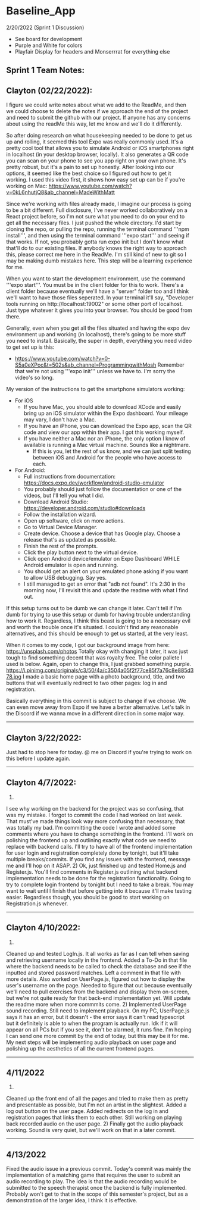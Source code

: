 # Baseline_App

2/20/2022 (Sprint 1 Discussion)
* See board for development
* Purple and White for colors
* Playfair Display for headers and Monserrrat for everything else

Sprint 1 Team Notes: 
---
Clayton (02/22/2022): 
---
I figure we could write notes about what we add to the ReadMe, and then we could choose to delete the notes
if we approach the end of the project and need to submit the github with our project. If anyone has any concerns 
about using the readMe this way, let me know and we'll do it differently. 

So after doing research on what housekeeping needed to be done to get us up and rolling, it seemed this tool
Expo was really commonly used. It's a pretty cool tool that allows you to simulate Android or iOS smartphones 
right in localhost (in your desktop browser, locally). It also generates a QR code you can scan on your phone
to see you app right on your own phone. It's pretty robust, but it's a pain to set up honestly. After looking into
our options, it seemed like the best choice so I figured out how to get it working. 
I used this video first, it shows how easy set up can be if you're working on Mac:
https://www.youtube.com/watch?v=0kL6nhutjQ8&ab_channel=MadeWithMatt

Since we're working with files already made, I imagine our process is going to be a bit different. 
Full disclosure, I've never worked collaboratively on a React project before, so I'm not sure what you need to do on your end to get all the necessary files.
I just pushed the whole directory.
I'd start by cloning the repo, or pulling the repo, running the terminal command '''npm install''', and then using the terminal command
'''expo start''' and seeing if that works. If not, you probably gotta run expo init but I don't know what that'll
do to our existing files. If anybody knows the right way to approach this, please correct me here in the ReadMe. 
I'm still kind of new to git so I may be making dumb mistakes here. This step will be a learning experience for me. 

When you want to start the development environment, use the command '''expo start'''. You must be in the client folder for this to work. 
There's a client folder because eventually we'll have a "server" folder too and I think we'll want to have those files seperated. 
In your terminal it'll say, "Developer tools running on http://localhost:19002" or some other port of localhost. Just type whatever it gives
you into your browser. You should be good from there. 

Generally, even when you get all the files situated and having the expo dev environment up and working (in localhost), there's going to be more stuff you 
need to install. 
Basically, the super in depth, everything you need video to get set up is this: 
- https://www.youtube.com/watch?v=0-S5a0eXPoc&t=502s&ab_channel=ProgrammingwithMosh
Remember that we're not using '''expo init''' unless we have to. I'm sorry the video's so long. 

My version of the instructions to get the smartphone simulators working: 
- For iOS
    - If you have Mac, you should able to download XCode and easily bring up an iOS simulator within the Expo dashboard.
    Your mileage may vary, I don't have a Mac. 
    - If you have an iPhone, you can download the Expo app, scan the QR code and view our app within their app. I got this working myself.
    - If you have neither a Mac nor an iPhone, the only option I know of available is running a Mac virtual machine. Sounds like a nightmare. 
        - If this is you, let the rest of us know, and we can just split testing between iOS and Android for the people who have access to each. 
- For Android: 
    - Full instructions from documentation: https://docs.expo.dev/workflow/android-studio-emulator
    - You probably should just follow the documentation or one of the videos, but I'll tell you what I did. 
    - Download Android Studio: https://developer.android.com/studio#downloads
    - Follow the installation wizard. 
    - Open up software, click on more actions. 
    - Go to Virtual Device Manager. 
    - Create device. Choose a device that has Google play. Choose a release that's as updated as possible. 
    - Finish the rest of the prompts. 
    - Click the play button next to the virtual device. 
    - Click open Android device/emulator on Expo Dashboard WHILE Android emulator is open and running. 
    - You should get an alert on your emulated phone asking if you want to allow USB debugging. Say yes. 
    - I still managed to get an error that "adb not found". It's 2:30 in the morning now, I'll revisit this and update the readme with what 
    I find out. 

If this setup turns out to be dumb we can change it later. Can't tell if I'm dumb for trying to use this setup
or dumb for having trouble understanding how to work it. Regardless, I think this beast is going to be a necessary evil
and worth the trouble once it's situated. I couldn't find any reasonable alternatives, and this should be enough to get us started, 
at the very least.

When it comes to my code, I got our background image from here: 
https://unsplash.com/photos
Totally okay with changing it later, it was just tough to find something decent that was royalty free. 
The color pallete I used is below. Again, open to change this, I just grabbed something purple.
https://i.pinimg.com/originals/c3/50/4a/c3504a05f2f77ce85f7a76c8e885d378.jpg
I made a basic home page with a photo background, title, and two buttons that will eventually redirect to two other pages: log in and registration. 

Basically everything in this commit is subject to change if we choose. We can even move away from Expo if we have a better alternative. Let's talk in
the Discord if we wanna move in a different direction in some major way. 

------------------
Clayton 3/22/2022:
------------------

Just had to stop here for today. @ me on Discord if you're trying to work on this before I update again. 

------------------
Clayton 4/7/2022:
------------------

1)
I see why working on the backend for the project was so confusing, that was my mistake. I forgot to commit the code I had worked on last week. 
That must've made things look way more confusing than necessary, that was totally my bad. I'm committing the code I wrote and added some 
comments where you have to change something in the frontend. I'll work on polishing the frontend up and outlining exactly what code we need to replace with 
backend calls. I'll try to have all of the frontend implementation for user login and registration completely done by tonight, but it'll take multiple 
breaks/commits. If you find any issues with the frontend, message me and I'll hop on it ASAP. 
2)
Ok, just finished up and tested Home.js and Register.js. You'll find comments in Register.js outlining what backend implementation needs to be done for 
the registration functionality. Going to try to complete login frontend by tonight but I need to take a break. You may want to wait until I finish that
before getting into it because it'll make testing easier. Regardless though, you should be good to start working on Registration.js whenever. 

-----------------
Clayton 4/10/2022: 
-----------------

1)
Cleaned up and tested LogIn.js. It all works as far as I can tell when saving and retrieving username locally in the frontend. Added a To-Do in that file 
where the backend needs to be called to check the database and see if the inputted and stored password matches. Left a comment in that file with more details.
Also worked on UserPage.js, figured out how to display the user's username on the page. Needed to figure that out because eventually we'll need to pull 
exercises from the backend and display them on-screen, but we're not quite ready for that back-end implementation yet. Will update the readme more when more 
commmits come. 
2) 
Implemented UserPage sound recording. Still need to implement playback. On my PC, UserPage.js says it has an error, but it doesn't - the error says it 
can't read typescript but it definitely is able to when the program is actually run. Idk if it will appear on all PCs but if you see it, don't be alarmed,
it runs fine. I'm hoping I can send one more commit by the end of today, but this may be it for me. My next steps will be implementing audio playback on 
user page and polishing up the aesthetics of all the current frontend pages. 

------------------
4/11/2022
------------------

1)
Cleaned up the front end of all the pages and tried to make them as pretty and presentable as possible, but I'm not an artist in the slightest. 
Added a log out button on the user page. Added redirects on the log in and registration pages that links them to each other. 
Still working on playing back recorded audio on the user page. 
2) 
Finally got the audio playback working. Sound is very quiet, but we'll work on that in a later commit. 

------------------
4/13/2022
------------------

Fixed the audio issue in a previous commit. Today's commit was mainly the implementation of a matching game that requires
the user to submit an audio recording to play. The idea is that the audio recording would be submitted to the speech therapist
once the backend is fully implemented. Probably won't get to that in the scope of this semester's project, but as a demonstration
of the larger idea, I think it is effective. 